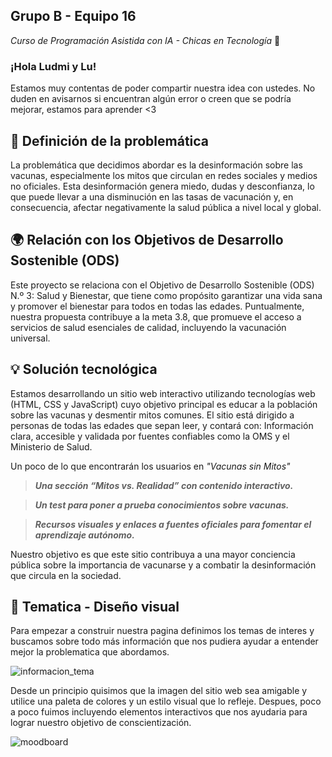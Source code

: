 ## Grupo B - Equipo 16
_Curso de Programación Asistida con IA - Chicas en Tecnología_ 🚀

### ¡Hola Ludmi y Lu! ###
Estamos muy contentas de poder compartir nuestra idea con ustedes. No duden en avisarnos si encuentran algún error o creen que se podría mejorar, estamos para aprender <3

## 🧠 Definición de la problemática
La problemática que decidimos abordar es la desinformación sobre las vacunas, especialmente los mitos que circulan en redes sociales y medios no oficiales. Esta desinformación genera miedo, dudas y desconfianza, lo que puede llevar a una disminución en las tasas de vacunación y, en consecuencia, afectar negativamente la salud pública a nivel local y global.

## 🌍 Relación con los Objetivos de Desarrollo Sostenible (ODS)
Este proyecto se relaciona con el Objetivo de Desarrollo Sostenible (ODS) N.º 3: Salud y Bienestar, que tiene como propósito garantizar una vida sana y promover el bienestar para todos en todas las edades. Puntualmente, nuestra propuesta contribuye a la meta 3.8, que promueve el acceso a servicios de salud esenciales de calidad, incluyendo la vacunación universal.

## 💡 Solución tecnológica
Estamos desarrollando un sitio web interactivo utilizando tecnologías web (HTML, CSS y JavaScript) cuyo objetivo principal es educar a la población sobre las vacunas y desmentir mitos comunes. El sitio está dirigido a personas de todas las edades que sepan leer, y contará con:
Información clara, accesible y validada por fuentes confiables como la OMS y el Ministerio de Salud.

Un poco de lo que encontrarán los usuarios en _"Vacunas sin Mitos"_


> ***Una sección “Mitos vs. Realidad” con contenido interactivo.***

> ***Un test para poner a prueba conocimientos sobre vacunas.***

> ***Recursos visuales y enlaces a fuentes oficiales para fomentar el aprendizaje autónomo.***

Nuestro objetivo es que este sitio contribuya a una mayor conciencia pública sobre la importancia de vacunarse y a combatir la desinformación que circula en la sociedad.

## 🎨 Tematica - Diseño visual

Para empezar a construir nuestra pagina definimos los temas de interes y buscamos sobre todo más información que nos pudiera ayudar a entender mejor la problematica que abordamos.
 
![informacion_tema](https://github.com/user-attachments/assets/b35b2acb-7ae0-4976-afe8-0eef8d643c07)

Desde un principio quisimos que la imagen del sitio web sea amigable y utilice una paleta de colores y un estilo visual que lo refleje. Despues, poco a poco fuimos incluyendo elementos interactivos que nos ayudaria para lograr nuestro objetivo de conscientización.

![moodboard](https://github.com/user-attachments/assets/6355a815-266f-4c9f-b1be-c35e2d5f74b0)


